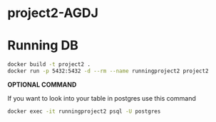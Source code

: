 # project2-AGDJ

# Running DB
```bash
docker build -t project2 .
docker run -p 5432:5432 -d --rm --name runningproject2 project2
```

**OPTIONAL COMMAND**

If you want to look into your table in postgres use this command
```bash
docker exec -it runningproject2 psql -U postgres
```
